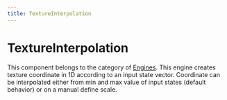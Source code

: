 ```yaml
---
title: TextureInterpolation
---
```


TextureInterpolation
====================

This component belongs to the category of [Engines](../../simulation-principles/engine/). This engine creates texture coordinate in 1D according to an input state vector.  Coordinate can be interpolated either from min and max value of input states (default behavior) or on a manual define scale.
